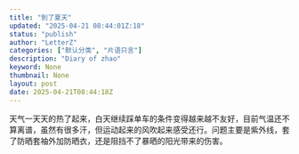 ```yaml
---
title: "到了夏天"
updated: "2025-04-21 08:44:01Z:18"
status: "publish"
author: "LetterZ"
categories: ["默认分类", "片语只言"]
description: "Diary of zhao"
keyword: None
thumbnail: None
layout: post 
date: 2025-04-21T08:44:18Z
---
```

天气一天天的热了起来，白天继续踩单车的条件变得越来越不友好，目前气温还不算离谱，虽然有很多汗，但运动起来的风吹起来感受还行。问题主要是紫外线，套了防晒套袖外加防晒衣，还是阻挡不了暴晒的阳光带来的伤害。